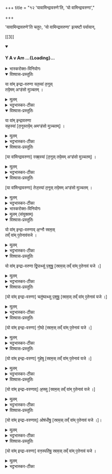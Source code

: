 +++
title = "१२ 'यावामिन्द्रावरुणे'ति, 'यो वामिन्द्रावरुणा',"

+++

'यावामिन्द्रावरुणे'ति चतुरः, 'यो वामिन्द्रावरुणा' इत्यष्टौ पर्यायान्,

[[3]]

<div class="js_include" includetitle="false" newlevelforh1="4" unfilled url="/vedAH_yajuH/taittirIyam/sArasvata-vibhAgaH/saMhitA/yajuH/sarva-prastutiH/2/3/13_pApmanA_gRhItasyeShTiH/yA_vAm.md">
<details open><summary><h4>Y A v Am ...{Loading}...</h4></summary>
<details><summary>भास्करोक्त-विनियोगः</summary>

1'यः पाप्मना गृहीतस्स्यात्तस्मा एतामैन्द्रावरुणीं पयस्यां निर्वपेत्' इत्यादि कारणं वक्ष्यति । तां पुरोडाशाच्चतुर्धा कृत्वा व्यूहति - यावामिन्द्रावरुणेति चतुर्भिर्मन्त्रैः॥ यतव्या सहस्या रक्षस्या तेजस्येति चतुर्णां विशेषः । शेषस्तुल्यः ।
</details>
<details open><summary>विश्वास-प्रस्तुतिः</summary>

या वा॑म् इन्द्रा-वरुणा यत॒व्या॑ त॒नूस्  
तये॒मम् अꣳह॑सो मुञ्चतम् ।
</details>
<details><summary>मूलम्</summary>

या वा॑मिन्द्रावरुणा यत॒व्या॑ त॒नूस्तये॒ममꣳह॑सो मुञ्चतम् ।
</details>
<details><summary>भट्टभास्कर-टीका</summary>

हे इन्द्रावरुणा इन्द्रावरुणौ । 'सुपां सुलुक्' इत्याकारः । 'देवताद्वन्द्वे च' इति पूर्वपदस्यानङ् । वां युवयोः या यतव्या तनूः शरीरं । यातूनि यातुधानाः रक्षांसि तेषां हननी रक्षोयातूनां हन्त्रीति यावत् । तया तन्वा इमं यजमानं अंहसः पापात् अमुञ्चतं शोधयतम् ॥
</details>
<details open><summary>विश्वास-प्रस्तुतिः</summary>

या वा॑म् इन्द्रावरुणा  
सह॒स्या॑ [त॒नूस्तये॒म् अमꣳह॑सो मुञ्चतम्] ।
</details>
<details><summary>मूलम्</summary>

या वा॑मिन्द्रावरुणा सह॒स्या॑ {रख्ष॒स्या॑ तेज॒स्या॑ } त॒नूस्तये॒ममꣳह॑सो मुञ्चतम् ।
</details>
<details><summary>भट्टभास्कर-टीका</summary>

2यावामित्यादि ॥ या सहस्या तनूः सहो बलं अभिभवितृत्वं तद्वती । 'मत्वर्थे मासतन्वोः' इति यत् । समानमन्यत् ॥
</details>
<details open><summary>विश्वास-प्रस्तुतिः</summary>

[या वा॑मिन्द्रावरुणा] रख्ष॒स्या॑ [त॒नूस् तये॒मम् अꣳह॑सो मुञ्चतम्] ।
</details>
<details><summary>मूलम्</summary>

या वा॑मिन्द्रावरुणा {सह॒स्या॑} रख्ष॒स्या॑ {तेज॒स्या॑} त॒नूस्तये॒ममꣳह॑सो मुञ्चतम् ।
</details>
<details><summary>भट्टभास्कर-टीका</summary>

3यावामित्यादि ॥ या रक्षस्या तनूः रक्षसां हननी । स एव यत् । ततोनुषङ्गः ॥
</details>
<details open><summary>विश्वास-प्रस्तुतिः</summary>

[या वा॑मिन्द्रावरुणा] तेज॒स्या॑ त॒नूस् तये॒मम् अꣳह॑सो मुञ्चतम् ।
</details>
<details><summary>मूलम्</summary>

या वा॑मिन्द्रावरुणा {सह॒स्या॑ रख्ष॒स्या॑} तेज॒स्या॑ त॒नूस्तये॒ममꣳह॑सो मुञ्चतम् ।
</details>
<details><summary>भट्टभास्कर-टीका</summary>

4यावामित्यादि ॥ या तेजस्या तनूः तेजस्विनी । पूर्ववन्मत्वर्थीयो यत् । स्पष्टमन्यत् ॥
</details>
<details><summary>भास्करोक्त-विनियोगः</summary>

5-12अथोपहोमा अष्टौ - योवामित्यादयः ॥
</details>
<details><summary>मूलम् (संयुक्तम्)</summary>

यो वा॑मिन्द्रावरुणाव॒ग्नौ स्राम॒स्तव्ँवा॑मे॒तेनाव॑ यजे॒ यो वा॑मिन्द्रावरुणा द्वि॒पाथ्सु॑ प॒शुषु॒ चतु॑ष्पाथ्सु गो॒ष्ठे गृ॒हेष्व॒फ्स्वोष॑धीषु॒ वन॒स्पति॑षु॒ स्राम॒स्तव्ँवा॑मे॒तेनाव॑ यजे
</details>
<details open><summary>विश्वास-प्रस्तुतिः</summary>

यो वा॑म् इन्द्रा-वरुणाव् अ॒ग्नौ स्राम॒स्  
तव्ँ वा॑म् ए॒तेनाव॑यजे ।
</details>
<details><summary>मूलम्</summary>

यो वा॑मिन्द्रावरुणाव॒ग्नौ स्राम॒स्तव्ँवा॑मे॒तेनाव॑ यजे ।
</details>
<details><summary>भट्टभास्कर-टीका</summary>

अग्न्यादयो वनस्पत्यन्ता विशेषाः । शिष्टमष्टस्वप्यनुषज्यते । स्रावयति नाशयतीति स्रामः पाप्मा येनायं गृहीतः । यो वां युवयोस्सम्बन्धिनो यजमानस्य अग्नौ स्रामः अग्न्याधारः पाप्मा तेन कृतः तं वा युवयोस्सम्बन्धिनानेन कर्मणा अवयजे नाशयामि हे इन्द्रावरुणौ । अवपूर्वो यजिर्विनाशकर्मा ।
</details>
<details open><summary>विश्वास-प्रस्तुतिः</summary>

यो वा॑म् इन्द्रा-वरुणा द्वि॒पाथ्सु॑ प॒शुषु॒  [स्राम॒स् तव्ँ वा॑म् ए॒तेनाव॑ यजे ।]
</details>
<details><summary>मूलम्</summary>

यो वा॑मिन्द्रावरुणा द्वि॒पाथ्सु॑ प॒शुषु॒
</details>
<details><summary>भट्टभास्कर-टीका</summary>

'यो द्विपास्तु पशुषु स्रामः' इति द्वितीये । द्विपादो मनुष्याः । ' सङ्ख्यासुपूर्वस्य' इति लोपस्समासान्तः, 'पादः पत्' इति पद्भावः, 'द्वित्रिभ्यां पाद्दन्' इत्युत्तरपदान्तोदात्तत्वम् ।
</details>
<details open><summary>विश्वास-प्रस्तुतिः</summary>

[यो वा॑म् इन्द्रा-वरुणा] चतु॑ष्पाथ्सु प॒शुषु॒  [स्राम॒स् तव्ँ वा॑म् ए॒तेनाव॑ यजे ।]
</details>
<details><summary>मूलम्</summary>

चतु॑ष्पाथ्सु प॒शुषु॒
</details>
<details><summary>भट्टभास्कर-टीका</summary>

'यश्चतुष्पात्सु पशुषु स्रामः' इति तृतीये । स्वरवर्जं पूर्ववत् । गवादयः चतुष्पादः ।
</details>
<details open><summary>विश्वास-प्रस्तुतिः</summary>

[यो वा॑म् इन्द्रा-वरुणा] गो॒ष्ठे  [स्राम॒स् तव्ँ वा॑म् ए॒तेनाव॑ यजे ।]
</details>
<details><summary>मूलम्</summary>

गो॒ष्ठे
</details>
<details><summary>भट्टभास्कर-टीका</summary>

'यो गोष्ठे' इति चतुर्थे । गावस्तिष्ठन्त्यस्मिन्निति 'सुपि स्थः' इति कः । 'अम्बाम्ब' इत्यादिना षत्वम् ।
</details>
<details open><summary>विश्वास-प्रस्तुतिः</summary>

[यो वा॑म् इन्द्रा-वरुणा] गृ॒हेषु   [स्राम॒स् तव्ँ वा॑म् ए॒तेनाव॑ यजे ।]
</details>
<details><summary>मूलम्</summary>

गृ॒हेषु
</details>
<details><summary>भट्टभास्कर-टीका</summary>

'यो गृहेषु' इति पञ्चमे । 'गेहे कः' इति कः ।
</details>
<details open><summary>विश्वास-प्रस्तुतिः</summary>

[यो वा॑म् इन्द्रा-वरुणाव्] अ॒फ्सु  [स्राम॒स् तव्ँ वा॑म् ए॒तेनाव॑ यजे ।]
</details>
<details><summary>मूलम्</summary>

अ॒फ्सु ।
</details>
<details><summary>भट्टभास्कर-टीका</summary>

'योप्सु' इति षष्टे । 'ऊडिदम्' इति विभक्तेरुदात्तत्वम् ।
</details>
<details open><summary>विश्वास-प्रस्तुतिः</summary>

[यो वा॑म् इन्द्रा-वरुणाव्] ओष॑धीषु॒ [स्राम॒स् तव्ँ वा॑म् ए॒तेनाव॑ यजे ।]।
</details>
<details><summary>मूलम्</summary>

ओष॑धीषु।
</details>
<details><summary>भट्टभास्कर-टीका</summary>

'य ओषधीषु' इति सप्तमे । यवादयः ओषधयः । 'ओषधेश्च विभक्तौ' इति दीर्घत्वम् ।
</details>
<details open><summary>विश्वास-प्रस्तुतिः</summary>

[यो वा॑म् इन्द्रा-वरुणा] वन॒स्पति॑षु॒ स्राम॒स् तव्ँ वा॑म् ए॒तेनाव॑ यजे ।
</details>
<details><summary>मूलम्</summary>

वन॒स्पति॑षु॒ स्राम॒स्तव्ँवा॑मे॒तेनाव॑ यजे ।
</details>
<details><summary>भट्टभास्कर-टीका</summary>

'यो वनस्पतिषु' इत्यष्टमे । पलाशादयो वनस्पतयः । वनस्पत्यादित्वात्पूर्वोत्तरपदयोर्युगपत्प्रकृतिस्वरत्वम् । पारस्करप्रभृतित्वात् सुट् ॥
</details>
</details>
</div>  

